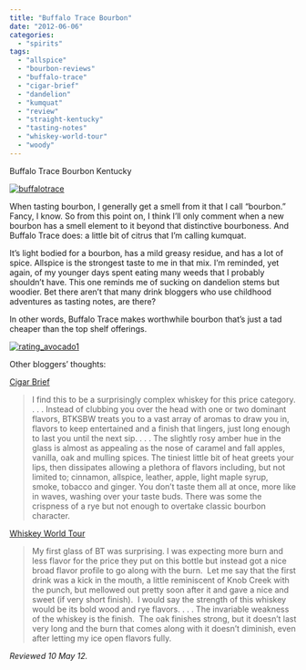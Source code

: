 ```yaml
---
title: "Buffalo Trace Bourbon"
date: "2012-06-06"
categories: 
  - "spirits"
tags: 
  - "allspice"
  - "bourbon-reviews"
  - "buffalo-trace"
  - "cigar-brief"
  - "dandelion"
  - "kumquat"
  - "review"
  - "straight-kentucky"
  - "tasting-notes"
  - "whiskey-world-tour"
  - "woody"
---
```


Buffalo Trace Bourbon Kentucky

[![](http://s3.amazonaws.com/thegourmez-wpmedia/2012/05/buffalotrace-682x1024.jpg "buffalotrace")](http://s3.amazonaws.com/thegourmez-wpmedia/2012/05/buffalotrace.jpg)

When tasting bourbon, I generally get a smell from it that I call “bourbon.” Fancy, I know. So from this point on, I think I’ll only comment when a new bourbon has a smell element to it beyond that distinctive bourboness. And Buffalo Trace does: a little bit of citrus that I’m calling kumquat.

It’s light bodied for a bourbon, has a mild greasy residue, and has a lot of spice. Allspice is the strongest taste to me in that mix. I’m reminded, yet again, of my younger days spent eating many weeds that I probably shouldn’t have. This one reminds me of sucking on dandelion stems but woodier. Bet there aren’t that many drink bloggers who use childhood adventures as tasting notes, are there?

In other words, Buffalo Trace makes worthwhile bourbon that’s just a tad cheaper than the top shelf offerings.

[![](http://s3.amazonaws.com/thegourmez-wpmedia/2009/02/rating_avocado1.gif "rating_avocado1")](http://s3.amazonaws.com/thegourmez-wpmedia/2009/02/rating_avocado1.gif) 

Other bloggers’ thoughts:

[Cigar Brief](http://cigarbrief.com/featured/review-buffalo-trace-kentucky-straight-bourbon-whiskey/4611/)

> I find this to be a surprisingly complex whiskey for this price category. . . . Instead of clubbing you over the head with one or two dominant flavors, BTKSBW treats you to a vast array of aromas to draw you in, flavors to keep entertained and a finish that lingers, just long enough to last you until the next sip. . . . The slightly rosy amber hue in the glass is almost as appealing as the nose of caramel and fall apples, vanilla, oak and mulling spices. The tiniest little bit of heat greets your lips, then dissipates allowing a plethora of flavors including, but not limited to; cinnamon, allspice, leather, apple, light maple syrup, smoke, tobacco and ginger. You don’t taste them all at once, more like in waves, washing over your taste buds. There was some the crispness of a rye but not enough to overtake classic bourbon character.

[Whiskey World Tour](http://whiskeyworldtour.com/2011/11/26/buffalo-trace-kentucky-straight-bourbon-whiskey-81-100/)

> My first glass of BT was surprising. I was expecting more burn and less flavor for the price they put on this bottle but instead got a nice broad flavor profile to go along with the burn.  Let me say that the first drink was a kick in the mouth, a little reminiscent of Knob Creek with the punch, but mellowed out pretty soon after it and gave a nice and sweet (if very short finish).  I would say the strength of this whiskey would be its bold wood and rye flavors. . . . The invariable weakness of the whiskey is the finish.  The oak finishes strong, but it doesn’t last very long and the burn that comes along with it doesn’t diminish, even after letting my ice open flavors fully.

_Reviewed 10 May 12._

